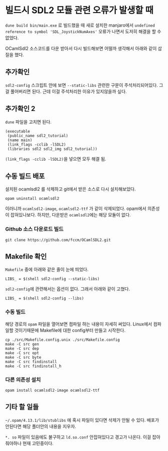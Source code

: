 # 빌드시 SDL2 모듈 관련 오류가 발생할 때

`dune build bin/main.exe` 로 빌드했을 때 새로 설치한 manjaro에서 `undefined reference to symbol 'SDL_JoystickNumAxes'` 오류가 나면서 도저히 해결을 할 수 없었다.

OCamlSdl2 소스코드를 다운 받아서 다시 빌드해보면 어떨까 생각해서 아래와 같이 삽질을 했다.

## 추가확인

`sdl2-config` 스크립트 안에 보면 `--static-libs` 관련한 구문이 주석처리되어있다. 그걸 풀어버리면 된다. 근데 이걸 주석처리한 이유가 있지않을까 싶다.

## 추가확인 2

`dune` 파일을 고치면 된다. 

```
(executable
 (public_name sdl2_tutorial)
 (name main)
 (link_flags -cclib -lSDL2)
 (libraries sdl2 sdl2_img sdl2_tutorial))

```

`(link_flags -cclib -lSDL2)`을 넣으면 모두 해결 됨.

## 수동 빌드 배포

설치된 ocamlsdl2 를 삭제하고 git에서 받은 소스로 다시 설치해보았다.

```
opam uninstall ocamlsdl2
```

이러니까  `ocamlsdl2-image`, `ocamlsdl2-ttf` 가 같이 삭제되었다. opam에서 의존성이 잡혀있나보다. 하지만, 다운받은 `ocamlsdl2`에는 해당 모듈이 없다. 

### Github 소스 다운로드 빌드

```
git clone https://github.com/fccm/OCamlSDL2.git
``` 

## Makefile 확인

`Makefile` 중에 아래와 같은 줄이 눈에 띄었다.

```
LIBS_ = $(shell sdl2-config --static-libs)
```

`sdl2-config`에 관련해서는 옵션이 없다. 그래서 아래와 같이 고쳤다.

```
LIBS_ = $(shell sdl2-config --libs)
```

### 수동 빌드

해당 경로의 `opam` 파일을 열어보면 컴파일 하는 내용이 자세히 써있다. Linux에서 컴파일할 것이기때문에 Makefile에 대한 config부터 만들고 시작한다.

```
cp ./src/Makefile.config.unix ./src/Makefile.config
make -C src gen
make -C src dep
make -C src opt
make -C src byte
make -C src findinstall
make -C src findinstall_h
```

### 다른 의존성 설치

```
opam install ocamlsdl2-image ocamlsdl2-ttf 
```

## 기타 할 일들

`~/.opam/4.13.1/lib/stublibs` 에 혹시 파일이 있다면 삭제가 안될 수 있다. 배포가 안된다면 해당 폴더안의 내용을 지우자.

`*. so` 파일이 있음에도 불구하고 `ld.so.conf` 안잡혀있다고 경고가 나온다. 이걸 잡아줘야하나 현재 고민중이다.
